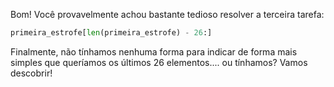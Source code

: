 Bom! Você provavelmente achou bastante tedioso resolver a terceira tarefa:

```python
primeira_estrofe[len(primeira_estrofe) - 26:]
```

Finalmente, não tínhamos nenhuma forma para indicar de forma mais simples que queríamos os últimos 26 elementos.... ou tínhamos? Vamos descobrir!